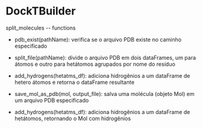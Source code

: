 # DockTBuilder

split_molecules -- functions

- pdb_exist(pathName): verifica se o arquivo PDB existe no caminho especificado
   
- split_file(pathName): divide o arquivo PDB em dois dataFrames, um para átomos e outro para hetátomos agrupados por nome do resíduo
    
- add_hydrogens(hetatms_df): adiciona hidrogênios a um dataFrame de hetero átomos e retorna o dataFrame resultante
    
- save_mol_as_pdb(mol, output_file): salva uma molécula (objeto Mol) em um arquivo PDB especificado
    
- add_hydrogens(hetatms_df): adiciona hidrogênios a um dataFrame de hetátomos, retornando o Mol com hidrogênios 
  
